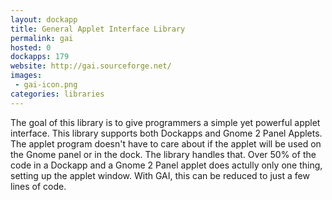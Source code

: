 ```yaml
---
layout: dockapp
title: General Applet Interface Library
permalink: gai
hosted: 0
dockapps: 179
website: http://gai.sourceforge.net/
images:
 - gai-icon.png
categories: libraries
---
```

The goal of this library is to give programmers a simple yet powerful applet
interface.  This library supports both Dockapps and Gnome 2 Panel Applets.
The applet program doesn't have to care about if the applet will be used on
the Gnome panel or in the dock. The library handles that. Over 50% of the code
in a Dockapp and a Gnome 2 Panel applet does actully only one thing, setting up
the applet window. With GAI, this can be reduced to just a few lines of code.
